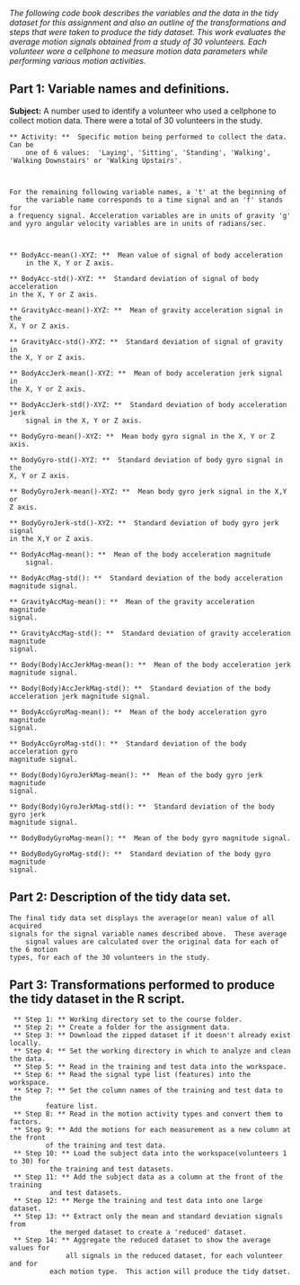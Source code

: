 *The following code book describes the variables and the data in the tidy
dataset for this assignment and also an outline of the transformations and
steps that were taken to produce the tidy dataset.  This work evaluates the
average motion signals obtained from a study of 30 volunteers.  Each volunteer
wore a cellphone to measure motion data parameters while performing various 
motion activities.*


## Part 1:  Variable names and definitions.


**Subject:**  A number used to identify a volunteer who used a cellphone
        to collect motion data.  There were a total of 30 volunteers in
	the study.

	** Activity: **  Specific motion being performed to collect the data.  Can be
        one of 6 values:  'Laying', 'Sitting', 'Standing', 'Walking',
	'Walking Downstairs' or 'Walking Upstairs'.


	
	For the remaining following variable names, a 't' at the beginning of 
        the variable name corresponds to a time signal and an 'f' stands for 
	a frequency signal. Acceleration variables are in units of gravity 'g'
	and yyro angular velocity variables are in units of radians/sec. 



	** BodyAcc-mean()-XYZ: **  Mean value of signal of body acceleration
        in the X, Y or Z axis.

	** BodyAcc-std()-XYZ: **  Standard deviation of signal of body acceleration
	in the X, Y or Z axis.
	
	** GravityAcc-mean()-XYZ: **  Mean of gravity acceleration signal in the
	X, Y or Z axis.

	** GravityAcc-std()-XYZ: **  Standard deviation of signal of gravity in 
	the X, Y or Z axis. 

	** BodyAccJerk-mean()-XYZ: **  Mean of body acceleration jerk signal in 
	the X, Y or Z axis.

	** BodyAccJerk-std()-XYZ: **  Standard deviation of body acceleration jerk
        signal in the X, Y or Z axis.

	** BodyGyro-mean()-XYZ: **  Mean body gyro signal in the X, Y or Z axis.

	** BodyGyro-std()-XYZ: **  Standard deviation of body gyro signal in the
	X, Y or Z axis.

	** BodyGyroJerk-mean()-XYZ: **  Mean body gyro jerk signal in the X,Y or
	Z axis.

	** BodyGyroJerk-std()-XYZ: **  Standard deviation of body gyro jerk signal
	in the X,Y or Z axis.
	
	** BodyAccMag-mean(): **  Mean of the body acceleration magnitude
        signal.

	** BodyAccMag-std(): **  Standard deviation of the body acceleration 
	magnitude signal.

	** GravityAccMag-mean(): **  Mean of the gravity acceleration magnitude
	signal.

	** GravityAccMag-std(): **  Standard deviation of gravity acceleration magnitude
	signal.

	** Body(Body)AccJerkMag-mean(): **  Mean of the body acceleration jerk 
	magnitude signal.

	** Body(Body)AccJerkMag-std(): **  Standard deviation of the body 
	acceleration jerk magnitude signal.

	** BodyAccGyroMag-mean(): **  Mean of the body acceleration gyro magnitude
	signal.

	** BodyAccGyroMag-std(): **  Standard deviation of the body acceleration gyro
	magnitude signal.

	** Body(Body)GyroJerkMag-mean(): **  Mean of the body gyro jerk magnitude 
	signal.

	** Body(Body)GyroJerkMag-std(): **  Standard deviation of the body gyro jerk 
	magnitude signal.

	** BodyBodyGyroMag-mean(): **  Mean of the body gyro magnitude signal.

	** BodyBodyGyroMag-std(): **  Standard deviation of the body gyro magnitude
	signal.
	
	
## Part 2:  Description of the tidy data set.

	The final tidy data set displays the average(or mean) value of all acquired 
	signals for the signal variable names described above.  These average
        signal values are calculated over the original data for each of the 6 motion 
	types, for each of the 30 volunteers in the study.  


## Part 3:  Transformations performed to produce the tidy dataset in the R script.

	 	
	 ** Step 1: ** Working directory set to the course folder.
	 ** Step 2: ** Create a folder for the assignment data.
	 ** Step 3: ** Download the zipped dataset if it doesn't already exist locally.
	 ** Step 4: ** Set the working directory in which to analyze and clean the data.
	 ** Step 5: ** Read in the training and test data into the workspace.
	 ** Step 6: ** Read the signal type list (features) into the workspace.
	 ** Step 7: ** Set the column names of the training and test data to the 
		     feature list.
	 ** Step 8: ** Read in the motion activity types and convert them to factors.
	 ** Step 9: ** Add the motions for each measurement as a new column at the front
		     of the training and test data.
	 ** Step 10: ** Load the subject data into the workspace(volunteers 1 to 30) for
		      the training and test datasets.
	 ** Step 11: ** Add the subject data as a column at the front of the training
	  	      and test datasets.
	 ** Step 12: ** Merge the training and test data into one large dataset.
	 ** Step 13: ** Extract only the mean and standard deviation signals from
		      the merged dataset to create a 'reduced' dataset.
	 ** Step 14: ** Aggregate the reduced dataset to show the average values for
	              all signals in the reduced dataset, for each volunteer and for
		      each motion type.  This action will produce the tidy datset.

	 
	     
 


	 
	

	 


